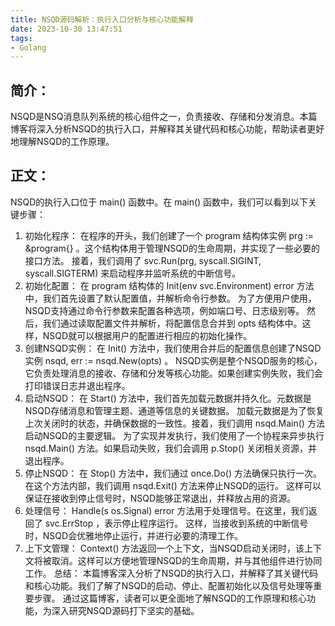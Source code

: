 ```yaml
---
title: NSQD源码解析：执行入口分析与核心功能解释
date: 2023-10-30 13:47:51
tags:
- Golang
---
```

## 简介：
NSQD是NSQ消息队列系统的核心组件之一，负责接收、存储和分发消息。本篇博客将深入分析NSQD的执行入口，并解释其关键代码和核心功能，帮助读者更好地理解NSQD的工作原理。
## 正文：
NSQD的执行入口位于 main() 函数中。在 main() 函数中，我们可以看到以下关键步骤：
1. 初始化程序：
   在程序的开头，我们创建了一个 program 结构体实例 prg := &program{} 。这个结构体用于管理NSQD的生命周期，并实现了一些必要的接口方法。
   接着，我们调用了 svc.Run(prg, syscall.SIGINT, syscall.SIGTERM) 来启动程序并监听系统的中断信号。
2. 初始化配置：
   在 program 结构体的 Init(env svc.Environment) error 方法中，我们首先设置了默认配置值，并解析命令行参数。
   为了方便用户使用，NSQD支持通过命令行参数来配置各种选项，例如端口号、日志级别等。
   然后，我们通过读取配置文件并解析，将配置信息合并到 opts 结构体中。这样，NSQD就可以根据用户的配置进行相应的初始化操作。
3. 创建NSQD实例：
   在 Init() 方法中，我们使用合并后的配置信息创建了NSQD实例 nsqd, err := nsqd.New(opts) 。
   NSQD实例是整个NSQD服务的核心，它负责处理消息的接收、存储和分发等核心功能。如果创建实例失败，我们会打印错误日志并退出程序。
4. 启动NSQD：
   在 Start() 方法中，我们首先加载元数据并持久化。元数据是NSQD存储消息和管理主题、通道等信息的关键数据。
   加载元数据是为了恢复上次关闭时的状态，并确保数据的一致性。接着，我们调用 nsqd.Main() 方法启动NSQD的主要逻辑。
   为了实现并发执行，我们使用了一个协程来异步执行 nsqd.Main() 方法。如果启动失败，我们会调用 p.Stop() 关闭相关资源，并退出程序。
5. 停止NSQD：
   在 Stop() 方法中，我们通过 once.Do() 方法确保只执行一次。在这个方法内部，我们调用 nsqd.Exit() 方法来停止NSQD的运行。
   这样可以保证在接收到停止信号时，NSQD能够正常退出，并释放占用的资源。
6. 处理信号：
   Handle(s os.Signal) error 方法用于处理信号。在这里，我们返回了 svc.ErrStop ，表示停止程序运行。
   这样，当接收到系统的中断信号时，NSQD会优雅地停止运行，并进行必要的清理工作。
7. 上下文管理：
   Context() 方法返回一个上下文，当NSQD启动关闭时，该上下文将被取消。这样可以方便地管理NSQD的生命周期，并与其他组件进行协同工作。
   总结：
   本篇博客深入分析了NSQD的执行入口，并解释了其关键代码和核心功能。我们了解了NSQD的启动、停止、配置初始化以及信号处理等重要步骤。
   通过这篇博客，读者可以更全面地了解NSQD的工作原理和核心功能，为深入研究NSQD源码打下坚实的基础。 
